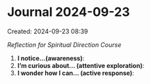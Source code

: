# Journal 2024-09-23
Created: 2024-09-23 08:39

*Reflection for Spiritual Direction Course*

1. **I notice…(awareness)**:
2. **I’m curious about… (attentive exploration)**:
3. **I wonder how I can… (active response)**:


